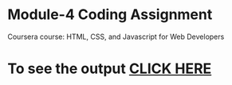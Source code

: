 

# Module-4 Coding Assignment

Coursera course: HTML, CSS, and Javascript for Web Developers

# To see the output [CLICK HERE](https://ademift.github.io/modul-4-solution/)

